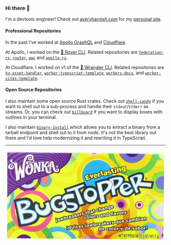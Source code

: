 ### Hi there 👋

I'm a devtools engineer! Check out [averyharnish.com](https://averyharnish.com) for my [personal site](https://github.com/EverlastingBugstopper/avery-site).

#### Professional Repositories 

In the past I've worked at [Apollo GraphQL](https://apollographql.com) and [Cloudflare](https://cloudflare.com). 

At Apollo, I worked on the [🤖 Rover CLI](https://github.com/apollographql/rover). Related repositories are [`federation-rs`](https://github.com/apollographql/federation-rs), [`router`](https://github.com/apollographql/router), [`awc`](https://github.com/EverlastingBugstopper/awc) and [`apollo-rs`](https://github.com/apollographql/apollo-rs).

At Cloudflare, I worked on v1 of the [🤠 Wrangler CLI](https://github.com/cloudflare/wrangler). Related repositories are [`kv-asset-handler`](https://github.com/cloudflare/kv-asset-handler), [`worker-typescript-template`](https://github.com/cloudflare/worker-typescript-template), [`workers-docs`](https://github.com/cloudflare/workers-docs), and [`worker-sites-template`](https://github.com/cloudflare/worker-sites-template).

#### Open Source Repositories

I also maintain some open source Rust crates. Check out [`shell-candy`](https://github.com/EverlastingBugstopper/shell-candy) if you want to shell out to a sub-process and handle their `stdout`/`stderr` as streams. Or, you can check out [`billboard`](https://github.com/EverlastingBugstopper/billboard) if you want to display boxes with outlines in your terminal.

I also maintain [`binary-install`](https://github.com/EverlastingBugstopper/binary-install) which allows you to extract a binary from a tarball endpoint and shell out to it from node. It's not the best library out there and I'd love help modernizing it and rewriting it in TypeScript.

---

![A photoshopped box of Everlasting Gobstoppers that says EverlastingBugstopper instead](./everlastingbugstopper.png)

